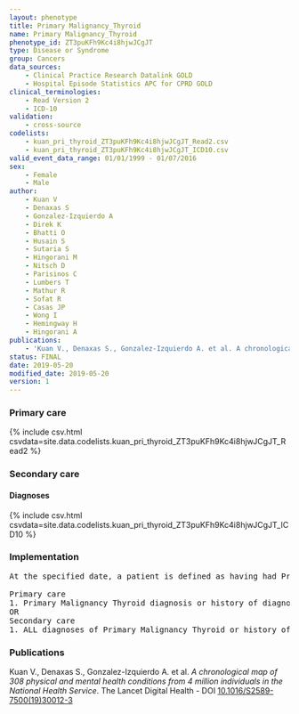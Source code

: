 ```yaml
---
layout: phenotype
title: Primary Malignancy_Thyroid
name: Primary Malignancy_Thyroid
phenotype_id: ZT3puKFh9Kc4i8hjwJCgJT 
type: Disease or Syndrome
group: Cancers
data_sources: 
    - Clinical Practice Research Datalink GOLD
    - Hospital Episode Statistics APC for CPRD GOLD
clinical_terminologies: 
    - Read Version 2
    - ICD-10
validation: 
    - cross-source
codelists: 
    - kuan_pri_thyroid_ZT3puKFh9Kc4i8hjwJCgJT_Read2.csv
    - kuan_pri_thyroid_ZT3puKFh9Kc4i8hjwJCgJT_ICD10.csv
valid_event_data_range: 01/01/1999 - 01/07/2016
sex: 
    - Female
    - Male
author: 
    - Kuan V
    - Denaxas S
    - Gonzalez-Izquierdo A
    - Direk K
    - Bhatti O
    - Husain S
    - Sutaria S
    - Hingorani M
    - Nitsch D
    - Parisinos C
    - Lumbers T
    - Mathur R
    - Sofat R
    - Casas JP
    - Wong I
    - Hemingway H
    - Hingorani A
publications: 
    - 'Kuan V., Denaxas S., Gonzalez-Izquierdo A. et al. A chronological map of 308 physical and mental health conditions from 4 million individuals in the National Health Service. The Lancet Digital Health - DOI: 10.1016/S2589-7500(19)30012-3' 
status: FINAL
date: 2019-05-20
modified_date: 2019-05-20
version: 1
---
```

### Primary care 
{% include csv.html csvdata=site.data.codelists.kuan_pri_thyroid_ZT3puKFh9Kc4i8hjwJCgJT_Read2 %}
### Secondary care 
#### Diagnoses 
{% include csv.html csvdata=site.data.codelists.kuan_pri_thyroid_ZT3puKFh9Kc4i8hjwJCgJT_ICD10 %}
### Implementation 
<pre>At the specified date, a patient is defined as having had Primary Malignancy Thyroid IF they meet the criteria for any of the following on or before the specified date. The earliest date on which the individual meets any of the following criteria on or before the specified date is defined as the first event date:

Primary care
1. Primary Malignancy Thyroid diagnosis or history of diagnosis during a consultation 
OR
Secondary care
1. ALL diagnoses of Primary Malignancy Thyroid or history of diagnosis during a hospitalization</pre> 
 
### Publications 
Kuan V., Denaxas S., Gonzalez-Izquierdo A. et al. _A chronological map of 308 physical and mental health conditions from 4 million individuals in the National Health Service_. The Lancet Digital Health - DOI <a href='https://www.thelancet.com/journals/landig/article/PIIS2589-7500(19)30012-3/fulltext'>10.1016/S2589-7500(19)30012-3</a>